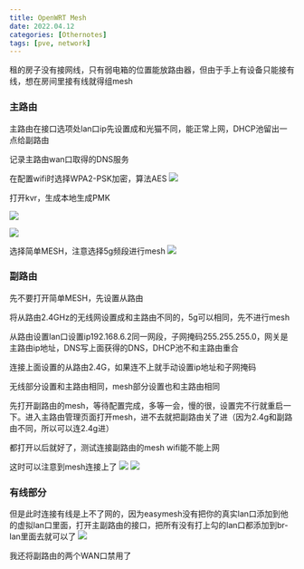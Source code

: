 ```yaml
---
title: OpenWRT Mesh
date: 2022.04.12
categories: [Othernotes]
tags: [pve, network]
---
```


租的房子没有接网线，只有弱电箱的位置能放路由器，但由于手上有设备只能接有线，想在房间里接有线就得组mesh

### 主路由

主路由在接口选项处lan口ip先设置成和光猫不同，能正常上网，DHCP池留出一点给副路由

记录主路由wan口取得的DNS服务


在配置wifi时选择WPA2-PSK加密，算法AES
![](../.images/MESH1.png)

打开kvr，生成本地生成PMK

![](../.images/MESH2.png)

![](../.images/MESH3.png)

选择简单MESH，注意选择5g频段进行mesh
![](../.images/MESH4.png)

### 副路由

先不要打开简单MESH，先设置从路由

将从路由2.4GHz的无线网设置成和主路由不同的，5g可以相同，先不进行mesh

从路由设置lan口设置ip192.168.6.2同一网段，子网掩码255.255.255.0，网关是主路由ip地址，DNS写上面获得的DNS，DHCP池不和主路由重合

连接上面设置的从路由2.4G，如果连不上就手动设置ip地址和子网掩码

无线部分设置和主路由相同，mesh部分设置也和主路由相同

先打开副路由的mesh，等待配置完成，多等一会，慢的很，设置完不行就重启一下。进入主路由管理页面打开mesh，进不去就把副路由关了进（因为2.4g和副路由不同，所以可以连2.4g进）

都打开以后就好了，测试连接副路由的mesh wifi能不能上网

这时可以注意到mesh连接上了
![](../.images/MESH5.png)
![](../.images/MESH6.png)

### 有线部分

但是此时连接有线是上不了网的，因为easymesh没有把你的真实lan口添加到他的虚拟lan口里面，打开主副路由的接口，把所有没有打上勾的lan口都添加到br-lan里面去就可以了
![](../.images/MESH7.png)

我还将副路由的两个WAN口禁用了